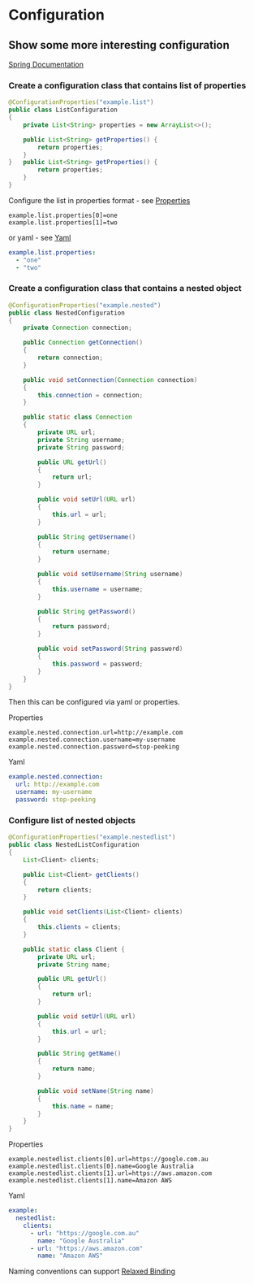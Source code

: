 # Configuration

## Show some more interesting configuration
[Spring Documentation](https://docs.spring.io/spring-boot/docs/current/reference/htmlsingle/#boot-features-external-config-typesafe-configuration-properties)

### Create a configuration class that contains list of properties
```java
@ConfigurationProperties("example.list")
public class ListConfiguration
{
    private List<String> properties = new ArrayList<>();

    public List<String> getProperties() {
        return properties;
    }
}   public List<String> getProperties() {
        return properties;
    }
}
```
Configure the list in properties format - see [Properties](/examples/02-morecomplex/src/main/resources/application-properties.properties)
```properties
example.list.properties[0]=one
example.list.properties[1]=two
```
or yaml - see [Yaml](/examples/02-morecomplex/src/main/resources/application.yaml)
```yaml
example.list.properties:
  - "one"
  - "two"
```

### Create a configuration class that contains a nested object

```java
@ConfigurationProperties("example.nested")
public class NestedConfiguration
{
    private Connection connection;

    public Connection getConnection()
    {
        return connection;
    }

    public void setConnection(Connection connection)
    {
        this.connection = connection;
    }

    public static class Connection
    {
        private URL url;
        private String username;
        private String password;

        public URL getUrl()
        {
            return url;
        }

        public void setUrl(URL url)
        {
            this.url = url;
        }

        public String getUsername()
        {
            return username;
        }

        public void setUsername(String username)
        {
            this.username = username;
        }

        public String getPassword()
        {
            return password;
        }

        public void setPassword(String password)
        {
            this.password = password;
        }
    }
}
```

Then this can be configured via yaml or properties.

Properties
```properties
example.nested.connection.url=http://example.com
example.nested.connection.username=my-username
example.nested.connection.password=stop-peeking
```

Yaml
```yaml
example.nested.connection:
  url: http://example.com
  username: my-username
  password: stop-peeking
```

### Configure list of nested objects
```java
@ConfigurationProperties("example.nestedlist")
public class NestedListConfiguration
{
    List<Client> clients;

    public List<Client> getClients()
    {
        return clients;
    }

    public void setClients(List<Client> clients)
    {
        this.clients = clients;
    }

    public static class Client {
        private URL url;
        private String name;

        public URL getUrl()
        {
            return url;
        }

        public void setUrl(URL url)
        {
            this.url = url;
        }

        public String getName()
        {
            return name;
        }

        public void setName(String name)
        {
            this.name = name;
        }
    }
}
```

Properties
```properties
example.nestedlist.clients[0].url=https://google.com.au
example.nestedlist.clients[0].name=Google Australia
example.nestedlist.clients[1].url=https://aws.amazon.com
example.nestedlist.clients[1].name=Amazon AWS
```

Yaml
```yaml
example:
  nestedlist:
    clients:
      - url: "https://google.com.au"
        name: "Google Australia"
      - url: "https://aws.amazon.com"
        name: "Amazon AWS"
```

Naming conventions can support [Relaxed Binding](https://docs.spring.io/spring-boot/docs/current/reference/htmlsingle/#boot-features-external-config-relaxed-binding)
